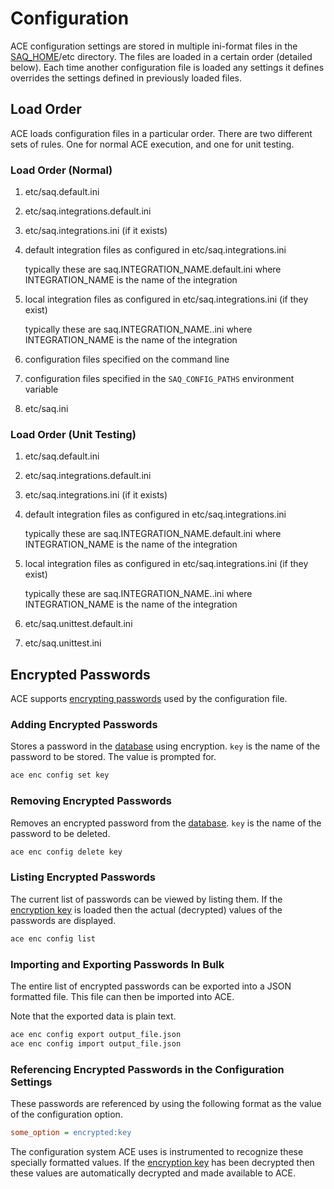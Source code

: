 # Configuration

ACE configuration settings are stored in multiple ini-format files in the [SAQ_HOME](saq_home.md)/etc directory. The files are loaded in a certain order (detailed below). Each time another configuration file is loaded any settings it defines overrides the settings defined in previously loaded files.

## Load Order

ACE loads configuration files in a particular order. There are two different sets of rules. One for normal ACE execution, and one for unit testing.

### Load Order (Normal)

1. etc/saq.default.ini
2. etc/saq.integrations.default.ini
3. etc/saq.integrations.ini (if it exists)
4. default integration files as configured in etc/saq.integrations.ini

   typically these are saq.INTEGRATION_NAME.default.ini where INTEGRATION_NAME
   is the name of the integration

5. local integration files as configured in etc/saq.integrations.ini (if they exist)

   typically these are saq.INTEGRATION_NAME..ini where INTEGRATION_NAME is the
   name of the integration

6. configuration files specified on the command line
7. configuration files specified in the `SAQ_CONFIG_PATHS` environment variable
8. etc/saq.ini

### Load Order (Unit Testing)

1. etc/saq.default.ini
2. etc/saq.integrations.default.ini
3. etc/saq.integrations.ini (if it exists)
4. default integration files as configured in etc/saq.integrations.ini

   typically these are saq.INTEGRATION_NAME.default.ini where INTEGRATION_NAME
   is the name of the integration

5. local integration files as configured in etc/saq.integrations.ini (if they exist)

   typically these are saq.INTEGRATION_NAME..ini where INTEGRATION_NAME is the
   name of the integration

6. etc/saq.unittest.default.ini
7. etc/saq.unittest.ini

## Encrypted Passwords

ACE supports [encrypting passwords](encryption.md) used by the configuration file.

### Adding Encrypted Passwords

Stores a password in the [database](../database/index.md) using encryption. `key` is the name of the password to be stored. The value is prompted for.

```bash
ace enc config set key
```

### Removing Encrypted Passwords

Removes an encrypted password from the [database](../database/index.md). `key` is the name of the password to be deleted.

```bash
ace enc config delete key
```

### Listing Encrypted Passwords

The current list of passwords can be viewed by listing them. If the [encryption key](encryption.md) is loaded then the actual (decrypted) values of the passwords are displayed.

```bash
ace enc config list
```

### Importing and Exporting Passwords In Bulk

The entire list of encrypted passwords can be exported into a JSON formatted file. This file can then be imported into ACE.

Note that the exported data is plain text.

```bash
ace enc config export output_file.json
ace enc config import output_file.json
```

### Referencing Encrypted Passwords in the Configuration Settings

These passwords are referenced by using the following format as the value of the configuration option.

```ini
some_option = encrypted:key
```

The configuration system ACE uses is instrumented to recognize these specially formatted values. If the [encryption key](encryption.md) has been decrypted then these values are automatically decrypted and made available to ACE.
